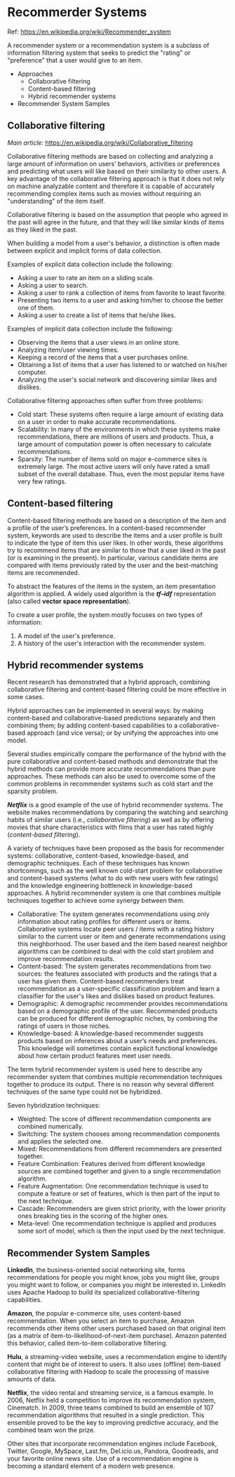 
# Recommerder Systems

Ref: https://en.wikipedia.org/wiki/Recommender_system

A recommender system or a recommendation system is a subclass of information filtering system that seeks to predict the "rating" or "preference" that a user would give to an item.

- Approaches
  - Collaborative filtering
  - Content-based filtering
  - Hybrid recommender systems
- Recommender System Samples

## Collaborative filtering
*Main article:* https://en.wikipedia.org/wiki/Collaborative_filtering

Collaborative filtering methods are based on collecting and analyzing a large amount of information on users’ behaviors, activities or preferences and predicting what users will like based on their similarity to other users. A key advantage of the collaborative filtering approach is that it does not rely on machine analyzable content and therefore it is capable of accurately recommending complex items such as movies without requiring an "understanding" of the item itself.

Collaborative filtering is based on the assumption that people who agreed in the past will agree in the future, and that they will like similar kinds of items as they liked in the past.

When building a model from a user's behavior, a distinction is often made between explicit and implicit forms of data collection.

Examples of explicit data collection include the following:
- Asking a user to rate an item on a sliding scale.
- Asking a user to search.
- Asking a user to rank a collection of items from favorite to least favorite.
- Presenting two items to a user and asking him/her to choose the better one of them.
- Asking a user to create a list of items that he/she likes.

Examples of implicit data collection include the following:
- Observing the items that a user views in an online store.
- Analyzing item/user viewing times.
- Keeping a record of the items that a user purchases online.
- Obtaining a list of items that a user has listened to or watched on his/her computer.
- Analyzing the user's social network and discovering similar likes and dislikes.

Collaborative filtering approaches often suffer from three problems:
- Cold start: These systems often require a large amount of existing data on a user in order to make accurate recommendations.
- Scalability: In many of the environments in which these systems make recommendations, there are millions of users and products. Thus, a large amount of computation power is often necessary to calculate recommendations.
- Sparsity: The number of items sold on major e-commerce sites is extremely large. The most active users will only have rated a small subset of the overall database. Thus, even the most popular items have very few ratings.

## Content-based filtering

Content-based filtering methods are based on a description of the item and a profile of the user’s preferences. In a content-based recommender system, keywords are used to describe the items and a user profile is built to indicate the type of item this user likes. In other words, these algorithms try to recommend items that are similar to those that a user liked in the past (or is examining in the present). In particular, various candidate items are compared with items previously rated by the user and the best-matching items are recommended.

To abstract the features of the items in the system, an item presentation algorithm is applied. A widely used algorithm is the ***tf–idf*** representation (also called **vector space representation**).

To create a user profile, the system mostly focuses on two types of information: 
1. A model of the user's preference. 
2. A history of the user's interaction with the recommender system.

## Hybrid recommender systems

Recent research has demonstrated that a hybrid approach, combining collaborative filtering and content-based filtering could be more effective in some cases. 

Hybrid approaches can be implemented in several ways: by making content-based and collaborative-based predictions separately and then combining them; by adding content-based capabilities to a collaborative-based approach (and vice versa); or by unifying the approaches into one model. 

Several studies empirically compare the performance of the hybrid with the pure collaborative and content-based methods and demonstrate that the hybrid methods can provide more accurate recommendations than pure approaches. These methods can also be used to overcome some of the common problems in recommender systems such as cold start and the sparsity problem.

***Netflix*** is a good example of the use of hybrid recommender systems. The website makes recommendations by comparing the watching and searching habits of similar users (i.e., *collaborative filtering*) as well as by offering movies that share characteristics with films that a user has rated highly (*content-based filtering*).

A variety of techniques have been proposed as the basis for recommender systems: collaborative, content-based, knowledge-based, and demographic techniques. Each of these techniques has known shortcomings, such as the well known cold-start problem for collaborative and content-based systems (what to do with new users with few ratings) and the knowledge engineering bottleneck in knowledge-based approaches. A hybrid recommender system is one that combines multiple techniques together to achieve some synergy between them.
- Collaborative: The system generates recommendations using only information about rating profiles for different users or items. Collaborative systems locate peer users / items with a rating history similar to the current user or item and generate recommendations using this neighborhood. The user based and the item based nearest neighbor algorithms can be combined to deal with the cold start problem and improve recommendation results.
- Content-based: The system generates recommendations from two sources: the features associated with products and the ratings that a user has given them. Content-based recommenders treat recommendation as a user-specific classification problem and learn a classifier for the user's likes and dislikes based on product features.
- Demographic: A demographic recommender provides recommendations based on a demographic profile of the user. Recommended products can be produced for different demographic niches, by combining the ratings of users in those niches.
- Knowledge-based: A knowledge-based recommender suggests products based on inferences about a user’s needs and preferences. This knowledge will sometimes contain explicit functional knowledge about how certain product features meet user needs.

The term hybrid recommender system is used here to describe any recommender system that combines multiple recommendation techniques together to produce its output. There is no reason why several different techniques of the same type could not be hybridized.

Seven hybridization techniques:
- Weighted: The score of different recommendation components are combined numerically.
- Switching: The system chooses among recommendation components and applies the selected one.
- Mixed: Recommendations from different recommenders are presented together.
- Feature Combination: Features derived from different knowledge sources are combined together and given to a single recommendation algorithm.
- Feature Augmentation: One recommendation technique is used to compute a feature or set of features, which is then part of the input to the next technique.
- Cascade: Recommenders are given strict priority, with the lower priority ones breaking ties in the scoring of the higher ones.
- Meta-level: One recommendation technique is applied and produces some sort of model, which is then the input used by the next technique.

## Recommender System Samples

**LinkedIn**, the business-oriented social networking site, forms recommendations for people you might know, jobs you might like, groups you might want to follow, or companies you might be interested in. LinkedIn uses Apache Hadoop to build its specialized collaborative-filtering capabilities.

**Amazon**, the popular e-commerce site, uses content-based recommendation. When you select an item to purchase, Amazon recommends other items other users purchased based on that original item (as a matrix of item-to-likelihood-of-next-item purchase). Amazon patented this behavior, called item-to-item collaborative filtering.

**Hulu**, a streaming-video website, uses a recommendation engine to identify content that might be of interest to users. It also uses (offline) item-based collaborative filtering with Hadoop to scale the processing of massive amounts of data. 

**Netflix**, the video rental and streaming service, is a famous example. In 2006, Netflix held a competition to improve its recommendation system, Cinematch. In 2009, three teams combined to build an ensemble of 107 recommendation algorithms that resulted in a single prediction. This ensemble proved to be the key to improving predictive accuracy, and the combined team won the prize.

Other sites that incorporate recommendation engines include Facebook, Twitter, Google, MySpace, Last.fm, Del.icio.us, Pandora, Goodreads, and your favorite online news site. Use of a recommendation engine is becoming a standard element of a modern web presence. 
